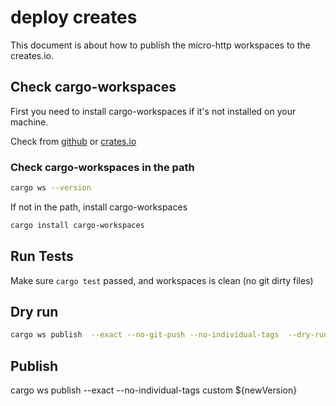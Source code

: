 # deploy creates

This document is about how to publish the micro-http workspaces to the creates.io.

## Check cargo-workspaces

First you need to install cargo-workspaces if it's not installed on your machine.

Check from [github](https://github.com/pksunkara/cargo-workspaces) or [crates.io](https://crates.io/crates/cargo-workspaces)

### Check cargo-workspaces in the path
```bash
cargo ws --version
```
If not in the path, install cargo-workspaces

```bash
cargo install cargo-workspaces
```

## Run Tests

Make sure  `cargo test` passed, and workspaces is clean (no git dirty files)

## Dry run 

```bash
cargo ws publish  --exact --no-git-push --no-individual-tags  --dry-run  custom ${newVersion}
```

## Publish

cargo ws publish  --exact --no-individual-tags custom ${newVersion}



